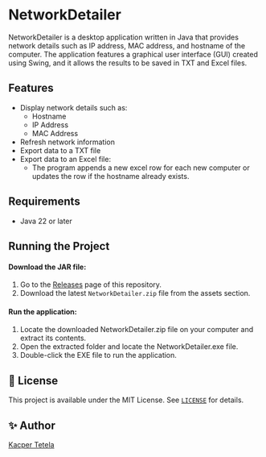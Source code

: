 # NetworkDetailer

NetworkDetailer is a desktop application written in Java that provides network details such as IP address, MAC address, and hostname of the computer. The application features a graphical user interface (GUI) created using Swing, and it allows the results to be saved in TXT and Excel files.

## Features
- Display network details such as:
  - Hostname
  - IP Address
  - MAC Address
- Refresh network information
- Export data to a TXT file
- Export data to an Excel file:
  - The program appends a new excel row for each new computer or updates the row if the hostname already exists.

## Requirements
- Java 22 or later

## Running the Project

#### Download the JAR file:

1. Go to the [Releases](https://github.com/KacperTetela/NetworkDetailer/releases/tag/v1.1.0) page of this repository.
2. Download the latest `NetworkDetailer.zip` file from the assets section.

#### Run the application:

1. Locate the downloaded NetworkDetailer.zip file on your computer and extract its contents.
2. Open the extracted folder and locate the NetworkDetailer.exe file.
3. Double-click the EXE file to run the application.

## 📄 License

This project is available under the MIT License. See [`LICENSE`](https://choosealicense.com/licenses/mit/) for details.

## ✨ Author

[Kacper Tetela](https://github.com/KacperTetela)